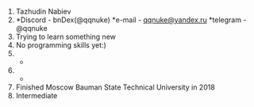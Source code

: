 1. Tazhudin Nabiev
2. *Discord - bnDex(@qqnuke)
   *e-mail  - qqnuke@yandex.ru
   *telegram - @qqnuke
3. Trying to learn something new
4. No programming skills yet:)
5. - 
6. -
7. Finished Moscow Bauman State Technical University in 2018
8. Intermediate 